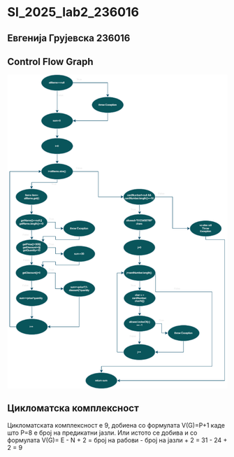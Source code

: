 # SI_2025_lab2_236016

## Евгенија Грујевска 236016


## Control Flow Graph

![CFG](cfg/cfg.png)

## Цикломатска комплексност
Цикломатската комплексност е 9, добиена со формулата V(G)=P+1 каде што P=8 е број на предикатни јазли.
Или истото се добива и со формулата V(G)= E - N + 2 = број на рабови - број на јазли + 2 = 31 - 24 + 2 = 9


